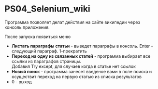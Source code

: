 # PS04_Selenium_wiki
 
Программа позволяет делат действия на сайте википедии через консоль приложения.

После запуска появиться меню
* __Листать параграфы статьи__ - выведет параграфы в консоль. Enter - следующий параграф. 1-прекратить
* __Переход на одну из связанных статей__ - программа выбирает все ссылки из параграфов страницы. <br>Добавил Try except, для случаев когда в статье нет ссылок
* __Новый поиск__ - программа занесет введеное вами в поле поиска и осуществит переход на первую статью из списка результатов
* 0 - выход